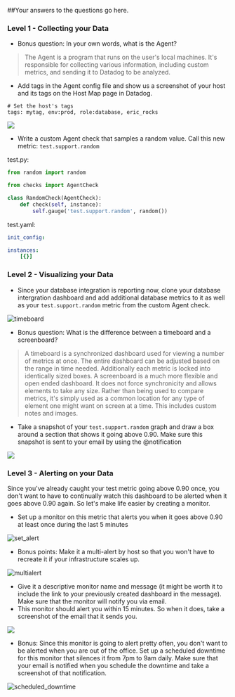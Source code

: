 ##Your answers to the questions go here.

### Level 1 - Collecting your Data

* Bonus question: In your own words, what is the Agent?

> The Agent is a program that runs on the user's local machines. It's responsible for collecting various information, including custom metrics, and sending it to Datadog to be analyzed.

* Add tags in the Agent config file and show us a screenshot of your host and its tags on the Host Map page in Datadog.

```
# Set the host's tags
tags: mytag, env:prod, role:database, eric_rocks
```

<img src="http://imgur.com/YJ8eODc.png">

* Write a custom Agent check that samples a random value. Call this new metric: `test.support.random`

test.py:

```python
from random import random

from checks import AgentCheck

class RandomCheck(AgentCheck):
    def check(self, instance):
        self.gauge('test.support.random', random())
```

test.yaml:

```YAML
init_config:

instances:
    [{}]
```

### Level 2 - Visualizing your Data
* Since your database integration is reporting now, clone your database intergration dashboard and add additional database metrics to it as well as your `test.support.random` metric from the custom Agent check.

<img alt = "timeboard" src="http://imgur.com/RwzF4DJ.png">

* Bonus question: What is the difference between a timeboard and a screenboard?

> A timeboard is a synchronized dashboard used for viewing a number of metrics at once. The entire dashboard can be adjusted based on the range in time needed. Additionally each metric is locked into identically sized boxes. A screenboard is a much more flexible and open ended dashboard. It does not force synchronicity and allows elements to take any size. Rather than being used to compare metrics, it's simply used as a common location for any type of element one might want on screen at a time. This includes custom notes and images.

* Take a snapshot of your `test.support.random` graph and draw a box around a section that shows it going above 0.90. Make sure this snapshot is sent to your email by using the @notification

<img name="box" src="http://imgur.com/6uHcw2J.png">

### Level 3 - Alerting on your Data

Since you've already caught your test metric going above 0.90 once, you don't want to have to continually watch this dashboard to be alerted when it goes above 0.90 again.  So let's make life easier by creating a monitor.  
* Set up a monitor on this metric that alerts you when it goes above 0.90 at least once during the last 5 minutes 

<img alt="set_alert" src="http://imgur.com/VuKbnof.png">

* Bonus points:  Make it a multi-alert by host so that you won't have to recreate it if your infrastructure scales up.  

<img alt="multialert" src="http://imgur.com/nSFHLu7.png">

* Give it a descriptive monitor name and message (it might be worth it to include the link to your previously created dashboard in the message).  Make sure that the monitor will notify you via email.
* This monitor should alert you within 15 minutes. So when it does, take a screenshot of the email that it sends you.

<img class = "email" src="http://imgur.com/Vo2HOmZ.png">

* Bonus: Since this monitor is going to alert pretty often, you don't want to be alerted when you are out of the office. Set up a scheduled downtime for this monitor that silences it from 7pm to 9am daily. Make sure that your email is notified when you schedule the downtime and take a screenshot of that notification.

<img alt="scheduled_downtime" src="http://imgur.com/4g6Vy1b.png">
